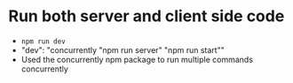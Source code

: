# Run both server and client side code

- `npm run dev`
- "dev": "concurrently \"npm run server\" \"npm run start\""
- Used the concurrently npm package to run multiple commands concurrently
